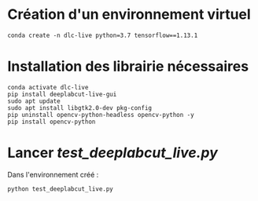 # Création d'un environnement virtuel

```
conda create -n dlc-live python=3.7 tensorflow==1.13.1
```

# Installation des librairie nécessaires

```
conda activate dlc-live
pip install deeplabcut-live-gui
sudo apt update
sudo apt install libgtk2.0-dev pkg-config
pip uninstall opencv-python-headless opencv-python -y
pip install opencv-python
```

# Lancer *test_deeplabcut_live.py*
Dans l'environnement créé :
```
python test_deeplabcut_live.py
```